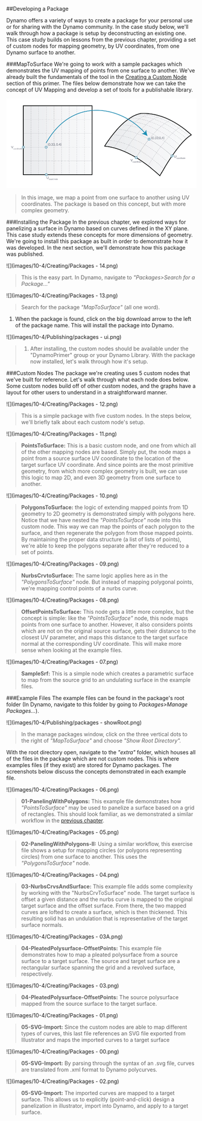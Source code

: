 ##Developing a Package

Dynamo offers a variety of ways to create a package for your personal use or for sharing with the Dynamo community.  In the case study below, we'll walk through how a package is setup by deconstructing an existing one.  This case study builds on lessons from the previous chapter, providing a set of custom nodes for mapping geometry, by UV coordinates, from one Dynamo surface to another.

###MapToSurface
We're going to work with a sample packages which demonstrates the UV mapping of points from one surface to another.  We've already built the fundamentals of the tool in the [Creating a Custom Node](../09_Custom-Nodes/9-2_Creating.md) section of this primer.  The files below demonstrate how we can take the concept of UV Mapping and develop a set of tools for a publishable library.

![](images/10-4/uvMap.png)
> In this image, we map a point from one surface to another using UV coordinates. The package is based on this concept, but with more complex geometry.

###Installing the Package
In the previous chapter, we explored ways for panelizing a surface in Dynamo based on curves defined in the XY plane. This case study extends these concepts for more dimensions of geometry.  We're going to install this package as built in order to demonstrate how it was developed.  In the next section, we'll demonstrate how this package was published.

![](images/10-4/Creating/Packages - 14.png)
> This is the easy part. In Dynamo, navigate to *"Packages>Search for a Package..."*

![](images/10-4/Creating/Packages - 13.png)
> Search for the package *"MapToSurface"* (all one word).
1. When the package is found, click on the big download arrow to the left of the package name.  This will install the package into Dynamo.

![](images/10-4/Publishing/packages - ui.png)
> 1. After installing, the custom nodes should be available under the "DynamoPrimer" group or your Dynamo Library. With the package now installed, let's walk through how it's setup.

###Custom Nodes
The package we're creating uses 5 custom nodes that we've built for reference. Let's walk through what each node does below.  Some custom nodes build off of other custom nodes, and the graphs have a layout for other users to understand in a straightforward manner.

![](images/10-4/Creating/Packages - 12.png)
> This is a simple package with five custom nodes. In the steps below, we'll briefly talk about each custom node's setup.

![](images/10-4/Creating/Packages - 11.png)
> **PointsToSurface:** This is a basic custom node, and one from which all of the other mapping nodes are based.  Simply put, the node maps a point from a source surface UV coordinate to the location of the target surface UV coordinate.  And since points are the most primitive geometry, from which more complex geometry is built, we can use this logic to map 2D, and even 3D geometry from one surface to another.

![](images/10-4/Creating/Packages - 10.png)
> **PolygonsToSurface:** the logic of extending mapped points from 1D geometry to 2D geometry is demonstrated simply with polygons here.  Notice that we have nested the *"PointsToSurface"* node into this custom node.  This way we can map the points of each polygon to the surface, and then regenerate the polygon from those mapped points.  By maintaining the proper data structure (a list of lists of points), we're able to keep the polygons separate after they're reduced to a set of points.

![](images/10-4/Creating/Packages - 09.png)
> **NurbsCrvtoSurface:** The same logic applies here as in the *"PolygonsToSurface"* node. But instead of mapping polygonal points, we're mapping control points of a nurbs curve.

![](images/10-4/Creating/Packages - 08.png)
> **OffsetPointsToSurface:** This node gets a little more complex, but the concept is simple: like the *"PointsToSurface"* node, this node maps points from one surface to another. However, it also considers points which are not on the original source surface, gets their distance to the closest UV parameter, and maps this distance to the target surface normal at the corresponding UV coordinate.  This will make more sense when looking at the example files.

![](images/10-4/Creating/Packages - 07.png)
> **SampleSrf:** This is a simple node which creates a parametric surface to map from the source grid to an undulating surface in the example files.

###Example Files
The example files can be found in the package's root folder (In Dynamo, navigate to this folder by going to *Packages>Manage Packages...*). 

![](images/10-4/Publishing/packages - showRoot.png)
> In the manage packages window, click on the three vertical dots to the right of *"MapToSurface"* and choose *"Show Root Directory".* 

With the root directory open, navigate to the *"extra"* folder, which houses all of the files in the package which are not custom nodes.  This is where examples files (if they exist) are stored for Dynamo packages.  The screenshots below discuss the concepts demonstrated in each example file.

![](images/10-4/Creating/Packages - 06.png)
> **01-PanelingWithPolygons:** This example file demonstrates how *"PointsToSurface"* may be used to panelize a surface based on a grid of rectangles.  This should look familiar, as we demonstrated a similar workflow in the [previous chapter](../09_Custom-Nodes/9-2_Creating.md).

![](images/10-4/Creating/Packages - 05.png)
> **02-PanelingWithPolygons-II:** Using a similar workflow, this exercise file shows a setup for mapping circles (or polygons representing circles) from one surface to another.  This uses the *"PolygonsToSurface"* node.

![](images/10-4/Creating/Packages - 04.png)
> **03-NurbsCrvsAndSurface:** This example file adds some complexity by working with the "NurbsCrvToSurface" node. The target surface is offset a given distance and the nurbs curve is mapped to the original target surface and the offset surface.  From there, the two mapped curves are lofted to create a surface, which is then thickened.  This resulting solid has an undulation that is representative of the target surface normals.

![](images/10-4/Creating/Packages - 03A.png)
> **04-PleatedPolysurface-OffsetPoints:** This example file demonstrates how to map a pleated polysurface from a source surface to a target surface.  The source and target surface are a rectangular surface spanning the grid and a revolved surface, respectively.

![](images/10-4/Creating/Packages - 03.png)
> **04-PleatedPolysurface-OffsetPoints:** The source polysurface mapped from the source surface to the target surface.

![](images/10-4/Creating/Packages - 01.png)
> **05-SVG-Import:** Since the custom nodes are able to map different types of curves, this last file references an SVG file exported from Illustrator and maps the imported curves to a target surface

![](images/10-4/Creating/Packages - 00.png)
> **05-SVG-Import:** By parsing through the syntax of an .svg file, curves are translated from .xml format to Dynamo polycurves.

![](images/10-4/Creating/Packages - 02.png)
> **05-SVG-Import:** The imported curves are mapped to a target surface. This allows us to explicitly (point-and-click) design a panelization in illustrator, import into Dynamo, and apply to a target surface.


